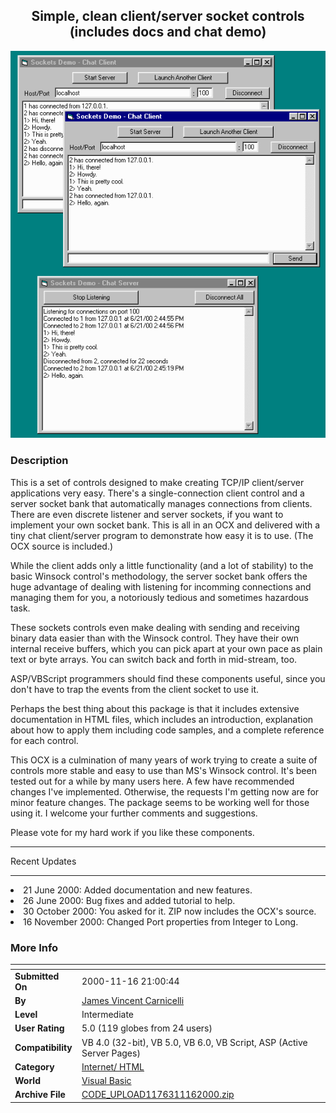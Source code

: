 ﻿<div align="center">

## Simple, clean client/server socket controls \(includes docs and chat demo\)

<img src="PIC200062116084991.gif">
</div>

### Description

This is a set of controls designed to make creating TCP/IP client/server applications very easy. There's a single-connection client control and a server socket bank that automatically manages connections from clients. There are even discrete listener and server sockets, if you want to implement your own socket bank. This is all in an OCX and delivered with a tiny chat client/server program to demonstrate how easy it is to use. (The OCX source is included.)

<P>While the client adds only a little functionality (and a lot of stability) to the basic Winsock control's methodology, the server socket bank offers the huge advantage of dealing with listening for incomming connections and managing them for you, a notoriously tedious and sometimes hazardous task.

<P>These sockets controls even make dealing with sending and receiving binary data easier than with the Winsock control. They have their own internal receive buffers, which you can pick apart at your own pace as plain text or byte arrays. You can switch back and forth in mid-stream, too.

<P>ASP/VBScript programmers should find these components useful, since you don't have to trap the events from the client socket to use it.

<P>Perhaps the best thing about this package is that it includes extensive documentation in HTML files, which includes an introduction, explanation about how to apply them including code samples, and a complete reference for each control.

<P>This OCX is a culmination of many years of work trying to create a suite of controls more stable and easy to use than MS's Winsock control. It's been tested out for a while by many users here. A few have recommended changes I've implemented. Otherwise, the requests I'm getting now are for minor feature changes. The package seems to be working well for those using it. I welcome your further comments and suggestions.

<P>Please vote for my hard work if you like these components.

<P>

----

Recent Updates 

----

<LI>21 June 2000: Added documentation and new features.

<LI>26 June 2000: Bug fixes and added tutorial to help.

<LI>30 October 2000: You asked for it. ZIP now includes the OCX's source.

<LI>16 November 2000: Changed Port properties from Integer to Long.
 
### More Info
 


<span>             |<span>
---                |---
**Submitted On**   |2000-11-16 21:00:44
**By**             |[James Vincent Carnicelli](https://github.com/Planet-Source-Code/PSCIndex/blob/master/ByAuthor/james-vincent-carnicelli.md)
**Level**          |Intermediate
**User Rating**    |5.0 (119 globes from 24 users)
**Compatibility**  |VB 4\.0 \(32\-bit\), VB 5\.0, VB 6\.0, VB Script, ASP \(Active Server Pages\) 
**Category**       |[Internet/ HTML](https://github.com/Planet-Source-Code/PSCIndex/blob/master/ByCategory/internet-html__1-34.md)
**World**          |[Visual Basic](https://github.com/Planet-Source-Code/PSCIndex/blob/master/ByWorld/visual-basic.md)
**Archive File**   |[CODE\_UPLOAD1176311162000\.zip](https://github.com/Planet-Source-Code/james-vincent-carnicelli-simple-clean-client-server-socket-controls-includes-docs-and-chat__1-9074/archive/master.zip)








